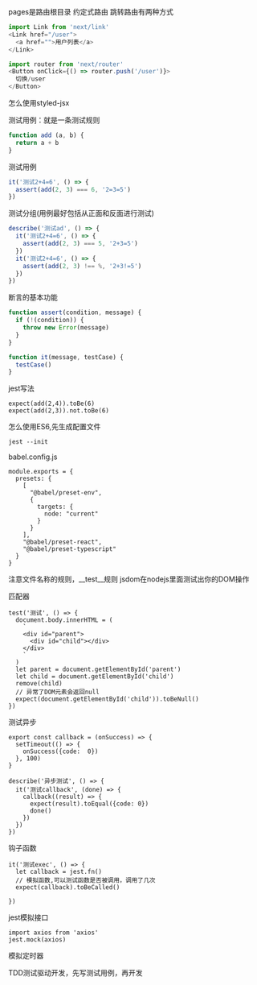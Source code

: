 pages是路由根目录
约定式路由
跳转路由有两种方式
```js
import Link from 'next/link'
<Link href="/user">
  <a href="">用户列表</a>
</Link>

import router from 'next/router'
<Button onClick={() => router.push('/user')}>
  切换/user
</Button>
```
怎么使用styled-jsx


测试用例：就是一条测试规则
```js
function add (a, b) {
  return a + b
}
```
测试用例
```js
it('测试2+4=6', () => {
  assert(add(2, 3) === 6, '2=3=5')
})
```
测试分组(用例最好包括从正面和反面进行测试)
```js
describe('测试ad', () => {
  it('测试2+4=6', () => {
    assert(add(2, 3) === 5, '2+3=5')
  })
  it('测试2+4=6', () => {
    assert(add(2, 3) !== %, '2+3!=5')
  })
})
```
断言的基本功能
```js
function assert(condition, message) {
  if (!(condition)) {
    throw new Error(message)
  }
}

function it(message, testCase) {
  testCase()
}
```
jest写法
```
expect(add(2,4)).toBe(6)
expect(add(2,3)).not.toBe(6)
```
怎么使用ES6,先生成配置文件
```
jest --init
```
babel.config.js
```
module.exports = {
  presets: {
    [
      "@babel/preset-env",
      {
        targets: {
          node: "current"
        }
      }
    ],
    "@babel/preset-react",
    "@babel/preset-typescript"
  }
}
```
注意文件名称的规则，__test__规则
jsdom在nodejs里面测试出你的DOM操作

匹配器
```
test('测试', () => {
  document.body.innerHTML = (
    `
    <div id="parent">
      <div id="child"></div>
    </div>
    `
  )
  let parent = document.getElementById('parent')
  let child = document.getElementById('child')
  remove(child)
  // 异常了DOM元素会返回null
  expect(document.getElementById('child')).toBeNull()
})
```
测试异步
```
export const callback = (onSuccess) => {
  setTimeout(() => {
    onSuccess({code:  0})
  }, 100)
}

describe('异步测试', () => {
  it('测试callback', (done) => {
    callback((result) => {
      expect(result).toEqual({code: 0})
      done()
    })
  })
})

```
钩子函数
```
it('测试exec', () => {
  let callback = jest.fn()
  // 模拟函数,可以测试函数是否被调用，调用了几次
  expect(callback).toBeCalled()
  
})
```
jest模拟接口
```
import axios from 'axios'
jest.mock(axios)
```
模拟定时器

TDD测试驱动开发，先写测试用例，再开发
